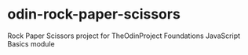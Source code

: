 # odin-rock-paper-scissors
Rock Paper Scissors project for TheOdinProject Foundations JavaScript Basics module
